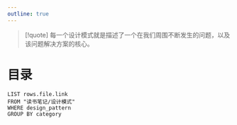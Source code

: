 ```yaml
---
outline: true
---
```

> [!quote]
> 每一个设计模式就是描述了一个在我们周围不断发生的问题，以及该问题解决方案的核心。

# 目录
```dataview
LIST rows.file.link
FROM "读书笔记/设计模式"
WHERE design_pattern
GROUP BY category
```